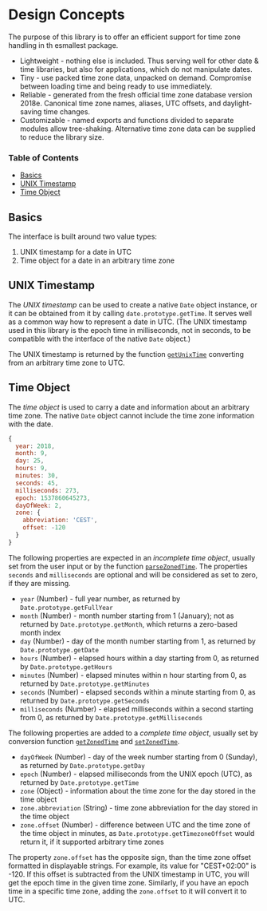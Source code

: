 # Design Concepts

The purpose of this library is to offer an efficient support for time zone handling in th esmallest package.

* Lightweight - nothing else is included. Thus serving well for other date & time libraries, but also for applications, which do not manipulate dates.
* Tiny - use packed time zone data, unpacked on demand. Compromise between loading time and being ready to use immediately.
* Reliable - generated from the fresh official time zone database version 2018e. Canonical time zone names, aliases, UTC offsets, and daylight-saving time changes.
* Customizable - named exports and functions divided to separate modules allow tree-shaking. Alternative time zone data can be supplied to reduce the library size.

### Table of Contents

- [Basics](#basics)
- [UNIX Timestamp](#unix-timestamp)
- [Time Object](#time-object)

## Basics

The interface is built around two value types:

1. UNIX timestamp for a date in UTC
2. Time object for a date in an arbitrary time zone

## UNIX Timestamp

The *UNIX timestamp* can be used to create a native `Date` object instance, or it can be obtained from it by calling `date.prototype.getTime`. It serves well as a common way how to represent a date in UTC. (The UNIX timestamp used in this library is the epoch time in milliseconds, not in seconds, to be compatible with the interface of the native `Date` object.)

The UNIX timestamp is returned by the function [`getUnixTime`](./API.md#getunixtime) converting from an arbitrary time zone to UTC.

## Time Object

The *time object* is used to carry a date and information about an arbitrary time zone. The native `Date` object cannot include the time zone information with the date.

```js
{
  year: 2018,
  month: 9,
  day: 25,
  hours: 9,
  minutes: 30,
  seconds: 45,
  milliseconds: 273,
  epoch: 1537860645273,
  dayOfWeek: 2,
  zone: {
    abbreviation: 'CEST',
    offset: -120
  }
}
```

The following properties are expected in an *incomplete time object*, usually set from the user input or by the function [`parseZonedTime`](./API.md#parsezonedtime). The properties `seconds` and `milliseconds` are optional and will be considered as set to zero, if they are missing.

* `year` (Number) - full year number, as returned by `Date.prototype.getFullYear`
* `month` (Number) - month number starting from 1 (January); not as returned by `Date.prototype.getMonth`, which returns a zero-based month index
* `day` (Number) - day of the month number starting from 1, as returned by `Date.prototype.getDate`
* `hours` (Number) - elapsed hours within a day starting from 0, as returned by `Date.prototype.getHours`
* `minutes` (Number) - elapsed minutes within n hour starting from 0, as returned by `Date.prototype.getMinutes`
* `seconds` (Number) - elapsed seconds within a minute starting from 0, as returned by `Date.prototype.getSeconds`
* `milliseconds` (Number) - elapsed milliseconds within a second starting from 0, as returned by `Date.prototype.getMilliseconds`

The following properties are added to a *complete time object*, usually set by conversion function [`getZonedTime`](./API.md#getzonedtime) and [`setZonedTime`](./API.md#setzonedtime).

* `dayOfWeek` (Number) - day of the week number starting from 0 (Sunday), as returned by `Date.prototype.getDay`
* `epoch` (Number) - elapsed milliseconds from the UNIX epoch (UTC), as returned by `Date.prototype.getTime`
* `zone` (Object) - information about the time zone for the day stored in the time object
* `zone.abbreviation` (String) - time zone abbreviation for the day stored in the time object
* `zone.offset` (Number) - difference between UTC and the time zone of the time object in minutes, as `Date.prototype.getTimezoneOffset` would return it, if it supported arbitrary time zones

The property `zone.offset` has the opposite sign, than the time zone offset formatted in displayable strings. For example, its value for "CEST+02:00" is -120. If this offset is subtracted from the UNIX timestamp in UTC, you will get the epoch time in the given time zone. Similarly, if you have an epoch time in a specific time zone, adding the `zone.offset` to it will convert it to UTC.
